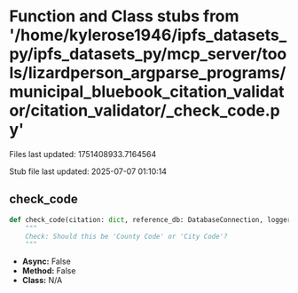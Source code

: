 # Function and Class stubs from '/home/kylerose1946/ipfs_datasets_py/ipfs_datasets_py/mcp_server/tools/lizardperson_argparse_programs/municipal_bluebook_citation_validator/citation_validator/_check_code.py'

Files last updated: 1751408933.7164564

Stub file last updated: 2025-07-07 01:10:14

## check_code

```python
def check_code(citation: dict, reference_db: DatabaseConnection, logger) -> dict:
    """
    Check: Should this be 'County Code' or 'City Code'?
    """
```
* **Async:** False
* **Method:** False
* **Class:** N/A
